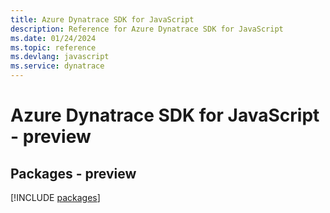 ```yaml
---
title: Azure Dynatrace SDK for JavaScript
description: Reference for Azure Dynatrace SDK for JavaScript
ms.date: 01/24/2024
ms.topic: reference
ms.devlang: javascript
ms.service: dynatrace
---
```

# Azure Dynatrace SDK for JavaScript - preview
## Packages - preview
[!INCLUDE [packages](dynatrace-index.md)]